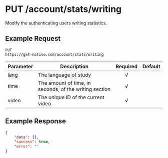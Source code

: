 # PUT /account/stats/writing

Modify the authenticating users writing statistics.

## Example Request

```
PUT
https://get-native.com/account/stats/writing
```

| Parameter 	| Description                                            	| Required 	| Default 	|
|-----------	|--------------------------------------------------------	|:--------:	|---------	|
| lang      	| The language of study                                  	|     √    	|         	|
| time      	| The amount of time, in seconds, of the writing section 	|     √    	|         	|
| video     	| The unique ID of the current video                     	|     √    	|         	|

## Example Response

```json
{
	"data": {},
	"success": true,
	"error": ""
}
```
